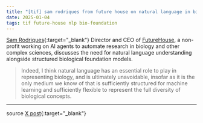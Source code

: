 ```yaml
---
title: "[tif] sam rodriques from future house on natural language in bio foundation models"
date: 2025-01-04
tags: tif future-house nlp bio-foundation
---
```


[Sam Rodriques](https://www.sam-rodriques.com/){:target="_blank"} 
Director and CEO of [FutureHouse](https://www.futurehouse.org/),
a non-profit working on AI agents to automate research in biology and other complex sciences, discusses the need for natural language understanding alongside structured biological foundation models.

> Indeed, I think natural language has an essential role to play in representing biology, and is ultimately unavoidable, insofar as it is the only medium we know of that is sufficiently structured for machine learning and sufficiently flexible to represent the full diversity of biological concepts.

---

source [X post](https://x.com/SGRodriques/status/1870531405127840235){:target="_blank"}